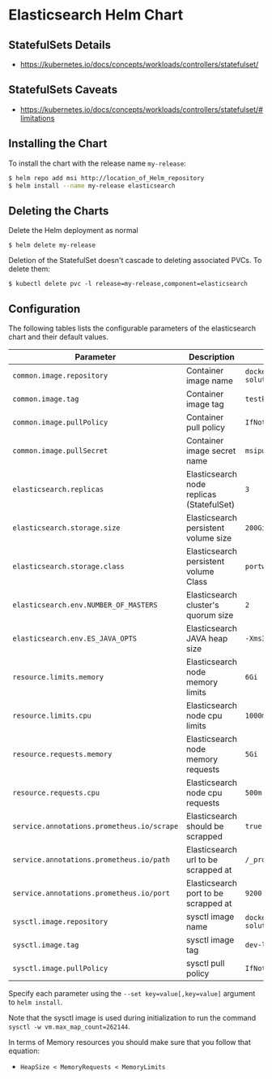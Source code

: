 # Elasticsearch Helm Chart

## StatefulSets Details
* https://kubernetes.io/docs/concepts/workloads/controllers/statefulset/

## StatefulSets Caveats
* https://kubernetes.io/docs/concepts/workloads/controllers/statefulset/#limitations

## Installing the Chart

To install the chart with the release name `my-release`:

```bash
$ helm repo add msi http://location_of_Helm_repository
$ helm install --name my-release elasticsearch
```

## Deleting the Charts

Delete the Helm deployment as normal

```
$ helm delete my-release
```

Deletion of the StatefulSet doesn't cascade to deleting associated PVCs. To delete them:

```
$ kubectl delete pvc -l release=my-release,component=elasticsearch
```

## Configuration

The following tables lists the configurable parameters of the elasticsearch chart and their default values.

| Parameter                                  | Description                              | Default                                            |
| ------------------------------------------ | ---------------------------------------- | -------------------------------------------------- |
| `common.image.repository`                  | Container image name                     | `docker.mot-solutions.com/msi/elasticsearch`       |
| `common.image.tag`                         | Container image tag                      | `testkubernetes`                                   |
| `common.image.pullPolicy`                  | Container pull policy                    | `IfNotPresent`                                     |
| `common.image.pullSecret`                  | Container image secret name              | `msipull`                                          |
| `elasticsearch.replicas`                   | Elasticsearch node replicas (StatefulSet)| `3`                                                |
| `elasticsearch.storage.size`               | Elasticsearch persistent volume size     | `200Gi`                                            |
| `elasticsearch.storage.class`              | Elasticsearch persistent volume Class    | `portworx`                                         |
| `elasticsearch.env.NUMBER_OF_MASTERS`      | Elasticsearch cluster's quorum size      | `2`                                                |
| `elasticsearch.env.ES_JAVA_OPTS`           | Elasticsearch JAVA heap size             | `-Xms3g -Xmx3g`                                    |
| `resource.limits.memory`                   | Elasticsearch node memory limits         | `6Gi`                                              |
| `resource.limits.cpu`                      | Elasticsearch node cpu limits            | `1000m`                                            |
| `resource.requests.memory`                 | Elasticsearch node memory requests       | `5Gi`                                              |
| `resource.requests.cpu`                    | Elasticsearch node cpu requests          | `500m`                                             |
| `service.annotations.prometheus.io/scrape` | Elasticsearch should be scrapped         | `true`                                             |
| `service.annotations.prometheus.io/path`   | Elasticsearch url to be scrapped at      | `/_prometheus/metrics`                             |
| `service.annotations.prometheus.io/port`   | Elasticsearch port to be scrapped at     | `9200`                                             |
| `sysctl.image.repository`                  | sysctl image name                        | `docker.mot-solutions.com/msi/debian`              |
| `sysctl.image.tag`                         | sysctl image tag                         | `dev-latest`                                       |
| `sysctl.image.pullPolicy`                  | sysctl pull policy                       | `IfNotPresent`                                     |

Specify each parameter using the `--set key=value[,key=value]` argument to `helm install`.

Note that the sysctl image is used during initialization to run the command `sysctl -w vm.max_map_count=262144`.

In terms of Memory resources you should make sure that you follow that equation:

- `HeapSize < MemoryRequests < MemoryLimits`
